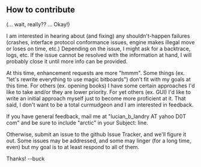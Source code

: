 ## How to contribute

(... wait, really?? ... Okay!)

I am interested in hearing about (and fixing) any shouldn't-happen failures (crashes, interface protocol conformance issues, engine makes illegal move or loses on time, etc.)  Depending on the issue, I might ask for a backtrace, logs, etc.  If the issue cannot be resolved with the information at hand, I will probably close it until more info can be provided.

At this time, enhancement requests are more "hmmm".  Some things (ex. "let's rewrite everything to use magic bitboards") don't fit with my goals at this time.  For others (ex. opening books) I have some certain approaches I'd like to take and/or they are lower priority.  For yet others (ex. GUI) I'd like to write an initial approach myself just to become more proficient at it.  That said, I don't want to be a total curmudgeon and I am interested in feedback.

If you have general feedback, mail me at "lucian_b_landry AT yahoo D0T com" and be sure to include "arctic" in your Subject: line.

Otherwise, submit an issue to the github Issue Tracker, and we'll figure it out.  Some issues may be addressed, and some may linger (for a long time, even) but my goal is to at least respond to all of them.

Thanks! --buck
